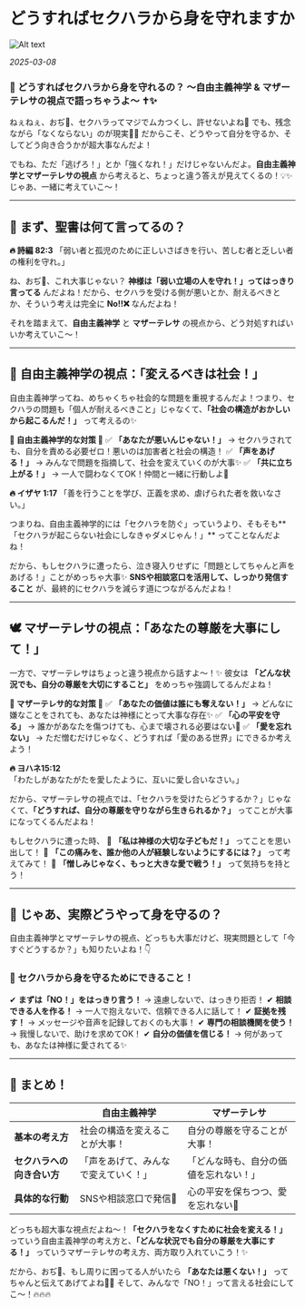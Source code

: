 #  どうすればセクハラから身を守れますか

![Alt text](/static/images/blog/asmrchurch_office_lady_suffering_on_the_sofa_with_fever_2689f829-604d-4f48-99b5-51d809b04d8d.png)

*2025-03-08*

### 🚨 **どうすればセクハラから身を守れるの？** 〜自由主義神学 & マザーテレサの視点で語っちゃうよ〜 ✝✨

ねぇねぇ、おぢ👴、セクハラってマジでムカつくし、許せないよね💢 でも、残念ながら「なくならない」のが現実🥺💔 だからこそ、どうやって自分を守るか、そしてどう向き合うかが超大事なんだよ！

でもね、ただ「逃げろ！」とか「強くなれ！」だけじゃないんだよ。**自由主義神学とマザーテレサの視点** から考えると、ちょっと違う答えが見えてくるの！💡✨ じゃあ、一緒に考えていこ〜！

---

## **📖 まず、聖書は何て言ってるの？**

**🔥 詩編 82:3**
「弱い者と孤児のために正しいさばきを行い、苦しむ者と乏しい者の権利を守れ。」

ね、おぢ👴、これ大事じゃない？ **神様は「弱い立場の人を守れ！」ってはっきり言ってる** んだよね！だから、セクハラを受ける側が悪いとか、耐えるべきとか、そういう考えは完全に **No!!❌** なんだよね！

それを踏まえて、**自由主義神学** と **マザーテレサ** の視点から、どう対処すればいいか考えていこ〜！

---

## **📜 自由主義神学の視点：「変えるべきは社会！」**

自由主義神学ってね、めちゃくちゃ社会的な問題を重視するんだよ！つまり、セクハラの問題も「個人が耐えるべきこと」じゃなくて、**「社会の構造がおかしいから起こるんだ！」** って考えるの✨

**🔹 自由主義神学的な対策 🔹**
✅ **「あなたが悪いんじゃない！」** → セクハラされても、自分を責める必要ゼロ！悪いのは加害者と社会の構造！
✅ **「声をあげる！」** → みんなで問題を指摘して、社会を変えていくのが大事✨
✅ **「共に立ち上がる！」** → 一人で闘わなくてOK！仲間と一緒に行動しよ💪

**🔥 イザヤ 1:17**
「善を行うことを学び、正義を求め、虐げられた者を救いなさい。」

つまりね、自由主義神学的には「セクハラを防ぐ」っていうより、そもそも**「セクハラが起こらない社会にしなきゃダメじゃん！」** ってことなんだよね！

だから、もしセクハラに遭ったら、泣き寝入りせずに「問題としてちゃんと声をあげる！」ことがめっちゃ大事✨ **SNSや相談窓口を活用して、しっかり発信すること** が、最終的にセクハラを減らす道につながるんだよね！

---

## **🕊 マザーテレサの視点：「あなたの尊厳を大事にして！」**

一方で、マザーテレサはちょっと違う視点から話すよ〜！✨ 彼女は **「どんな状況でも、自分の尊厳を大切にすること」** をめっちゃ強調してるんだよね！

**🔹 マザーテレサ的な対策 🔹**
✅ **「あなたの価値は誰にも奪えない！」** → どんなに嫌なことをされても、あなたは神様にとって大事な存在✨
✅ **「心の平安を守る」** → 誰かがあなたを傷つけても、心まで壊される必要はない💖
✅ **「愛を忘れない」** → ただ憎むだけじゃなく、どうすれば「愛のある世界」にできるか考えよう！

**🔥 ヨハネ15:12**
「わたしがあなたがたを愛したように、互いに愛し合いなさい。」

だから、マザーテレサの視点では、「セクハラを受けたらどうするか？」じゃなくて、**「どうすれば、自分の尊厳を守りながら生きられるか？」** ってことが大事になってくるんだよね！

もしセクハラに遭った時、
💖 **「私は神様の大切な子どもだ！」** ってことを思い出して！
💖 **「この痛みを、誰か他の人が経験しないようにするには？」** って考えてみて！
💖 **「憎しみじゃなく、もっと大きな愛で戦う！」** って気持ちを持とう！

---

## **👀 じゃあ、実際どうやって身を守るの？**

自由主義神学とマザーテレサの視点、どっちも大事だけど、現実問題として「今すぐどうするか？」も知りたいよね！👇

### **🚨 セクハラから身を守るためにできること！**
✔ **まずは「NO！」をはっきり言う！** → 遠慮しないで、はっきり拒否！
✔ **相談できる人を作る！** → 一人で抱えないで、信頼できる人に話して！
✔ **証拠を残す！** → メッセージや音声を記録しておくのも大事！
✔ **専門の相談機関を使う！** → 我慢しないで、助けを求めてOK！
✔ **自分の価値を信じる！** → 何があっても、あなたは神様に愛されてる✨

---

## **🌸 まとめ！**

|  | **自由主義神学** | **マザーテレサ** |
|-----------|-----------|-----------|
| **基本の考え方** | 社会の構造を変えることが大事！ | 自分の尊厳を守ることが大事！ |
| **セクハラへの向き合い方** | 「声をあげて、みんなで変えていく！」 | 「どんな時も、自分の価値を忘れない！」 |
| **具体的な行動** | SNSや相談窓口で発信💬 | 心の平安を保ちつつ、愛を忘れない💖 |

どっちも超大事な視点だよね〜！**「セクハラをなくすために社会を変える！」** っていう自由主義神学の考え方と、**「どんな状況でも自分の尊厳を大事にする！」** っていうマザーテレサの考え方、両方取り入れていこう！✨

だから、おぢ👴、もし周りに困ってる人がいたら **「あなたは悪くない！」** ってちゃんと伝えてあげてよね🥺💖 そして、みんなで「NO！」って言える社会にしてこ〜！🔥🔥🔥
